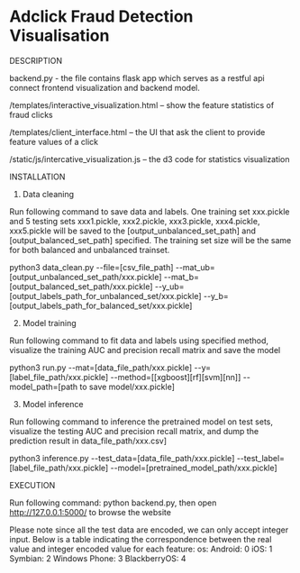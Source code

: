 # Adclick Fraud Detection Visualisation #

DESCRIPTION

backend.py - the file contains flask app which serves as a restful api connect frontend visualization and backend model.

/templates/interactive_visualization.html – show the feature statistics of fraud clicks

/templates/client_interface.html – the UI that ask the client to provide feature values of a click

/static/js/intercative_visualization.js – the d3 code for statistics visualization


INSTALLATION

1. Data cleaning

Run following command to save data and labels. One training set xxx.pickle and 5 testing sets xxx1.pickle, xxx2.pickle, xxx3.pickle, xxx4.pickle, xxx5.pickle will be saved to the [output_unbalanced_set_path] and [output_balanced_set_path] specified. The training set size will be the same for both balanced and unbalanced trainset.  

python3 data_clean.py --file=[csv_file_path] --mat_ub=[output_unbalanced_set_path/xxx.pickle] --mat_b=[output_balanced_set_path/xxx.pickle] --y_ub=[output_labels_path_for_unbalanced_set/xxx.pickle] --y_b=[output_labels_path_for_balanced_set/xxx.pickle]

2. Model training

Run following command to fit data and labels using specified method, visualize the training AUC and precision recall matrix and save the model

python3 run.py --mat=[data_file_path/xxx.pickle] --y=[label_file_path/xxx.pickle] --method=[[xgboost][rf][svm][nn]] --model_path=[path to save model/xxx.pickle]

3. Model inference

Run following command to inference the pretrained model on test sets, visualize the testing AUC and precision recall matrix, and dump the prediction result in data_file_path/xxx.csv]

python3 inference.py --test_data=[data_file_path/xxx.pickle] --test_label=[label_file_path/xxx.pickle] --model=[pretrained_model_path/xxx.pickle]

EXECUTION

Run following command:
python backend.py,
then open http://127.0.0.1:5000/ to browse the website

Please note since all the test data are encoded, we can only accept integer input. Below is a table indicating the correspondence between the real value and integer encoded value for each feature:
os:
Android: 0
iOS: 1
Symbian: 2
Windows Phone: 3
BlackberryOS: 4
